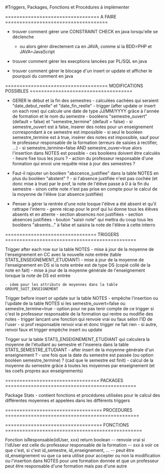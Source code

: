 #Triggers, Packages, Fonctions et Procédures à implémenter



=================================	A FAIRE    		====================================


- trouver comment gérer une CONSTRAINT CHECK en java lorsqu'elle se déclenche
	- ou alors gérer directement ca en JAVA, comme si la BDD=PHP et JAVA=JavaScript



- trouver comment gérer les execptions lancées par PL/SQL en java



- trouver comment gérer le blocage d'un insert or update et afficher le pourquoi du comment en java


















====================================	MODIFICATIONS POSSIBLES 	====================================



- GERER le début et la fin des semestres
		- calculées cachées qui seraient "date_debut_reelle" et "date_fin_reelle"
				- trigger (after update or insert on each row) qui calcule une date de type JJ/MM/YYYY grâce à l'année de formation et le nom du semestre
		- booléens "semestre_ouvert" (default = false) et "semestre_termine" (default = false)
				- si semestre_ouvert est à false, inserer des notes pour un enseignement correspondant à ce semestre est impossible
				- si seul le booléen semestre_termine est à true, insérer des notes est impossible, sauf pour le professeur responsable de la formation (erreurs de saisies à rectifier, ...)
				- si semestre_termine=false AND semestre_ouver=true alors l'insertion dans NOTES est possible
		- ces booléens doivent être calculés
				- heure fixe tous les jours ?
				- action du professeur responsable d'une formation qui envoi une requête mise à jour des semestres ?



- 	Faut-il rajouter un booléen "abscence_justifiee" dans la table NOTES en plus du booléen "abstent" ?
		- si l'absence justifiée n'est pas cochée (et donc mise à true) par le prof, la note de l'élève passe à 0 à la fin du semestre
		- sinon cette note n'est pas prise en compte pour le calcul de la moyenne de l'élève (car absence justifiée)



-	Penser à gérer la rentrée d'une note losque l'élève a été absent et qu'il rattrape l'interro
		- genre récap pour le prof qui lui donne tous les élèves absents et en attente
			- section absences non justifiées
			- section absences justifiées
		- bouton "saisir note" qui mettra du coup tous les booléens "absents..." à false et saisira la note de l'élève à cette interro










================================	 TRIGGERS 		==============================================


Trigger after each row sur la table NOTES
	- mise à jour de la moyenne de l'enseignement en CC avec la nouvelle note entrée (table STATS_ENSEIGNEMENT_ETUDIANT)
	- mise à jour de la moyenne de l'enseignement en DS si la note entrée est de type DS (copié collé de la note en fait)
	- mise à jour de la moyenne générale de l'enseignement lorsque la note de DS est entrée

	- idem pour les attributs de moyennes dans la table GROUPE_SUIT_ENSEIGNEMENT



Trigger before insert or update sur la table NOTES
	- empêche l'insertion ou l'update de la table NOTES si les semestre_ouvert=false ou semestre_termine=true
	- option pour ne pas tenir compte de ce trigger si c'est le professeur responsable de la formation qui rentre ou modifie des notes
		- trigger lancant une fonction qui renvoie vrai ou faux selon l'ID de l'user
		- si prof responsable renvoi vrai et donc trigger ne fait rien
		- si autre, renvoi faux et trigger empêche insert ou update 



Trigger sur la table STATS_ENSEIGNEMENT_ETUDIANT qui calculera la moyenne de l'étudiant au semestre et l'inserera dans la table STATS_SEMESTRE_ETUDIANT
	- after insert de la moyenne générale d'un enseignement ?
	- une fois que la date du semestre est passée (ou option booléen semestre_termine) ? (cad que le semestre est finit)
		- calcul de la moyenne du semestre grâce à toutes les moyennes par enseignement (et les coefs propres aux enseignements)













=================================	 PACKAGES 		==============================================

Package Stats
	- contient fonctions et procédures utilisées pour le calcul des différentes moyennes et appelées dans les différents triggers










==================================	 PROCEDURES 		===============================================















==================================	 FONCTIONS	================================================


Fonction isResponsable(idUser, xxx) return boolean
	-- renvoie vrai si l'idUser est celle du professeur responsable de la formation
	-- xxx à voir ce que c'est, si c'est id_semestre, id_enseignement, ... 
			-- peut être id_enseignement vu que ca sera utilisé pour accepter ou non la modification ou l'insertion dans NOTES pour une formation donnée et que un professeur peut être responsable d'une formation mais pas d'une autre











